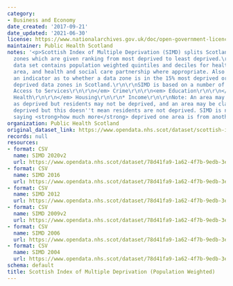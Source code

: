 ```yaml
---
category:
- Business and Economy
date_created: '2017-09-21'
date_updated: '2021-06-30'
license: https://www.nationalarchives.gov.uk/doc/open-government-licence/version/3/
maintainer: Public Health Scotland
notes: '<p>Scottish Index of Multiple Deprivation (SIMD) splits Scotland into data
  zones which are given ranking from most deprived to least deprived.\r\n\r\nThis
  data set contains population weighted quintiles and deciles for health board, council
  area, and health and social care partnership where appropriate. Also available is
  an indicator as to whether a data zone is in the 15% most deprived or 15% least
  deprived data zones in Scotland.\r\n\r\nSIMD is based on a number of indicators:\r\n\r\n<em>
  Access to Services\r\n\r\n</em> Crime\r\n\r\n<em> Education\r\n\r\n</em> Employment\r\n\r\n<em>
  Health\r\n\r\n</em> Housing\r\n\r\n* Income\r\n\r\nNote: An area may be classed
  as deprived but residents may not be deprived, and an area may be classed as not
  deprived but this doesn''t mean residents are not deprived. SIMD is not a tool for
  saying <strong>how much more</strong> deprived one area is from another.</p>'
organization: Public Health Scotland
original_dataset_link: https://www.opendata.nhs.scot/dataset/scottish-index-of-multiple-deprivation
records: null
resources:
- format: CSV
  name: SIMD 2020v2
  url: https://www.opendata.nhs.scot/dataset/78d41fa9-1a62-4f7b-9edb-3e8522a93378/resource/acade396-8430-4b34-895a-b3e757fa346e/download/simd2020v2_22062020.csv
- format: CSV
  name: SIMD 2016
  url: https://www.opendata.nhs.scot/dataset/78d41fa9-1a62-4f7b-9edb-3e8522a93378/resource/cadf715a-c365-4dcf-a6e0-acd7e3af21ec/download/simd2016_18052020.csv
- format: CSV
  name: SIMD 2012
  url: https://www.opendata.nhs.scot/dataset/78d41fa9-1a62-4f7b-9edb-3e8522a93378/resource/dd4b13d3-066b-4714-bb1f-730e1a1ee692/download/simd2012_02042020.csv
- format: CSV
  name: SIMD 2009v2
  url: https://www.opendata.nhs.scot/dataset/78d41fa9-1a62-4f7b-9edb-3e8522a93378/resource/d9738550-4cf9-428e-8453-c2aad463ff68/download/simd2009v2_23062019.csv
- format: CSV
  name: SIMD 2006
  url: https://www.opendata.nhs.scot/dataset/78d41fa9-1a62-4f7b-9edb-3e8522a93378/resource/6f871d03-d2af-4fe2-a615-d2d2ca76c3a5/download/simd2006_02042020.csv
- format: CSV
  name: SIMD 2004
  url: https://www.opendata.nhs.scot/dataset/78d41fa9-1a62-4f7b-9edb-3e8522a93378/resource/a97fca71-ebbb-4897-a611-88024a76ff21/download/simd2004_02042020.csv
schema: default
title: Scottish Index of Multiple Deprivation (Population Weighted)
---
```

